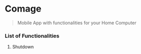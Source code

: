# Comage
> Mobile App with functionalities for your Home Computer

### List of Functionalities
1. Shutdown
